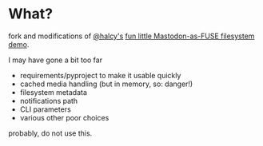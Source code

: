 # What?

fork and modifications of [@halcy's](https://icosahedron.website/@halcy/114162499329644711) [fun little Mastodon-as-FUSE filesystem demo](https://gist.github.com/halcy/b4f455ef05c4c36906107e9367b8dd63).

I may have gone a bit too far

- requirements/pyproject to make it usable quickly
- cached media handling (but in memory, so: danger!)
- filesystem metadata
- notifications path
- CLI parameters
- various other poor choices

probably, do not use this.
